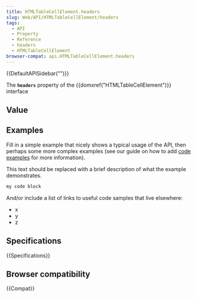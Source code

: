 ```yaml
---
title: HTMLTableCellElement.headers
slug: Web/API/HTMLTableCellElement/headers
tags:
  - API
  - Property
  - Reference
  - headers
  - HTMLTableCellElement
browser-compat: api.HTMLTableCellElement.headers
---
```

{{DefaultAPISidebar("")}}

The **`headers`** property of the {{domxref("HTMLTableCellElement")}} interface 

## Value



## Examples

Fill in a simple example that nicely shows a typical usage of the API, then perhaps some more complex examples (see our guide on how to add [code examples](/en-US/docs/MDN/Contribute/Structures/Code_examples) for more information).

This text should be replaced with a brief description of what the example demonstrates.

```js
my code block
```

And/or include a list of links to useful code samples that live elsewhere:

*   x
*   y
*   z

## Specifications

{{Specifications}}

## Browser compatibility

{{Compat}}


